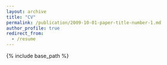 ```yaml
---
layout: archive
title: "CV"
permalink: /publication/2009-10-01-paper-title-number-1.md
author_profile: true
redirect_from:
  - /resume
---
```


{% include base_path %}

